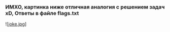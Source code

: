 ### ИМХО, картинка ниже отличная аналогия с решением задач xD, Ответы в файле flags.txt
![[joke.jpg](https://github.com/Borelmar/0/blob/02a27f8a415b9c95423b86756811627df138d97d/joke.jpg)]


